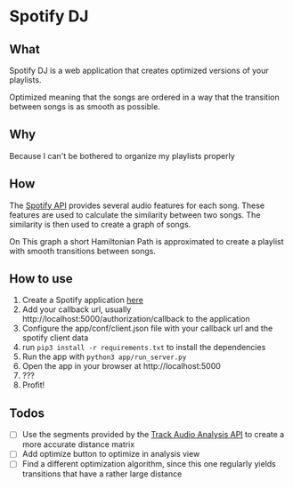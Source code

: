 # Spotify DJ
## What
Spotify DJ is a web application that creates optimized versions of your playlists.

Optimized meaning that the songs are ordered in a way that the transition between songs is as smooth as possible.

## Why
Because I can't be bothered to organize my playlists properly

## How
The [Spotify API](https://developer.spotify.com/documentation/web-api/reference/get-audio-features) provides several audio features for each song. These features are used to calculate the similarity between two songs. The similarity is then used to create a graph of songs. 

On This graph a short Hamiltonian Path is approximated to create a playlist with smooth transitions between songs.

## How to use
1. Create a Spotify application [here](https://developer.spotify.com/dashboard/applications)
2. Add your callback url, usually http://localhost:5000/authorization/callback to the application
3. Configure the app/conf/client.json file with your callback url and the spotify client data
4. run `pip3 install -r requirements.txt` to install the dependencies
5. Run the app with `python3 app/run_server.py`
6. Open the app in your browser at http://localhost:5000
7. ???
8. Profit!

## Todos

- [ ] Use the segments provided by the [Track Audio Analysis API](https://developer.spotify.com/documentation/web-api/reference/get-audio-analysis) to create a more accurate distance matrix
- [ ] Add optimize button to optimize in analysis view
- [ ] Find a different optimization algorithm, since this one regularly yields transitions that have a rather large distance